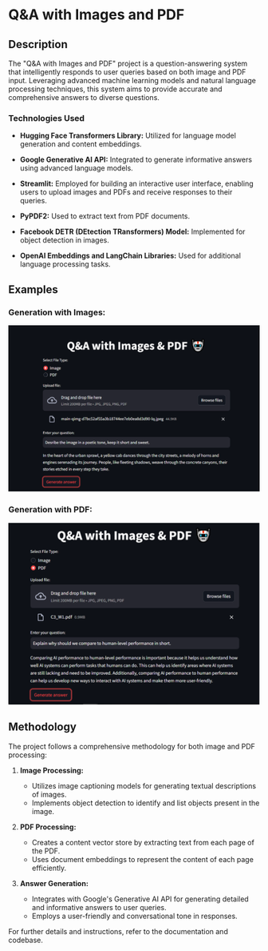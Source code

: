 # Q&A with Images and PDF

## Description

The "Q&A with Images and PDF" project is a question-answering system that intelligently responds to user queries based on both image and PDF input. Leveraging advanced machine learning models and natural language processing techniques, this system aims to provide accurate and comprehensive answers to diverse questions.

### Technologies Used

- **Hugging Face Transformers Library:** Utilized for language model generation and content embeddings.

- **Google Generative AI API:** Integrated to generate informative answers using advanced language models.

- **Streamlit:** Employed for building an interactive user interface, enabling users to upload images and PDFs and receive responses to their queries.

- **PyPDF2:** Used to extract text from PDF documents.

- **Facebook DETR (DEtection TRansformers) Model:** Implemented for object detection in images.

- **OpenAI Embeddings and LangChain Libraries:** Used for additional language processing tasks.

## Examples
### Generation with Images:
![Generation with Images:](Screenshots/Q&A_demo1.png)

### Generation with PDF:
![Generation with PDF:](Screenshots/Q&A_demo2.png)

## Methodology

The project follows a comprehensive methodology for both image and PDF processing:

1. **Image Processing:**
   - Utilizes image captioning models for generating textual descriptions of images.
   - Implements object detection to identify and list objects present in the image.

2. **PDF Processing:**
   - Creates a content vector store by extracting text from each page of the PDF.
   - Uses document embeddings to represent the content of each page efficiently.

3. **Answer Generation:**
   - Integrates with Google's Generative AI API for generating detailed and informative answers to user queries.
   - Employs a user-friendly and conversational tone in responses.



For further details and instructions, refer to the documentation and codebase.
